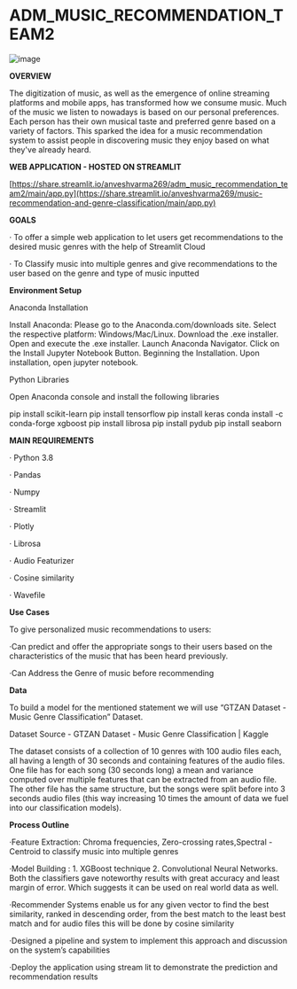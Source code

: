 # ADM_MUSIC_RECOMMENDATION_TEAM2


![image](https://user-images.githubusercontent.com/91440961/167236090-9bccae55-a072-4c41-925b-c24656022fc8.png)


**OVERVIEW**
 
The digitization of music, as well as the emergence of online streaming platforms and mobile apps, has transformed how we consume music. Much of the music  we listen to nowadays is based on our personal preferences. Each person has their own musical taste and preferred genre based on a variety of factors. This sparked the idea for a music recommendation system to assist people in discovering music they enjoy based on what they've already heard.

**WEB APPLICATION - HOSTED ON STREAMLIT**

[https://share.streamlit.io/anveshvarma269/adm_music_recommendation_team2/main/app.py](https://share.streamlit.io/anveshvarma269/music-recommendation-and-genre-classification/main/app.py)

 
**GOALS**
 
·   	To offer a simple web application to let users get recommendations to the desired music genres with the help of Streamlit Cloud


·   	To Classify music into multiple genres and give recommendations to the user based on the genre and type of music inputted


**Environment Setup**

Anaconda Installation

Install Anaconda:
Please go to the Anaconda.com/downloads site.
Select the respective platform: Windows/Mac/Linux.
Download the .exe installer.
Open and execute the .exe installer.
Launch Anaconda Navigator.
Click on the Install Jupyter Notebook Button.
Beginning the Installation.
Upon installation, open jupyter notebook.

Python Libraries

Open Anaconda console and install the following libraries

pip install scikit-learn
pip install tensorflow
pip install keras
conda install -c conda-forge xgboost
pip install librosa
pip install pydub 
pip install seaborn
 
**MAIN REQUIREMENTS**


·   	Python 3.8


·   	Pandas


·   	Numpy


·   	Streamlit


·   	Plotly


·   	Librosa


·   	Audio Featurizer 


·   	Cosine similarity


·   	Wavefile

 
**Use Cases**

 To give personalized music recommendations to users:

·Can predict and offer the appropriate songs to their users based on the characteristics of the music that has been heard previously.


·Can Address the Genre of music before recommending
 
**Data**
 
To build a model for the mentioned statement we will use “GTZAN Dataset - Music Genre Classification” Dataset.


Dataset Source - GTZAN Dataset - Music Genre Classification | Kaggle


The dataset consists of a collection of 10 genres with 100 audio files each, all having a length of 30 seconds and containing features of the audio files. One file has for each song (30 seconds long) a mean and variance computed over multiple features that can be extracted from an audio file. The other file has the same structure, but the songs were split before into 3 seconds audio files (this way increasing 10 times the amount of data we fuel into our classification models).


**Process Outline**


·Feature Extraction: Chroma frequencies, Zero-crossing rates,Spectral - Centroid to classify music into multiple genres


·Model Building : 1. XGBoost technique 2. Convolutional Neural Networks. Both the classifiers gave noteworthy results with great accuracy and least margin of error. Which suggests it can be used on real world data as well.


·Recommender Systems enable us for any given vector to find the best similarity, ranked in descending order, from the best match to the least best match   and for audio files this will be done by cosine similarity


·Designed a pipeline and system to implement this approach and discussion on the system’s capabilities


·Deploy the application using stream lit to demonstrate the prediction and recommendation results

